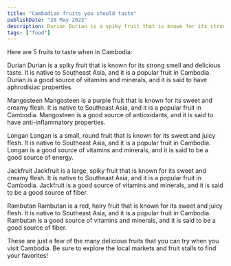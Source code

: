 ```yaml
---
title: "Cambodian fruits you should taste"
publishDate: "28 May 2023"
description: Durian Durian is a spiky fruit that is known for its strong smell
tags: ["food"]
---
```


Here are 5 fruits to taste when in Cambodia:

Durian Durian is a spiky fruit that is known for its strong smell and delicious taste. It is native to Southeast Asia, and it is a popular fruit in Cambodia. Durian is a good source of vitamins and minerals, and it is said to have aphrodisiac properties.

Mangosteen Mangosteen is a purple fruit that is known for its sweet and creamy flesh. It is native to Southeast Asia, and it is a popular fruit in Cambodia. Mangosteen is a good source of antioxidants, and it is said to have anti-inflammatory properties.

Longan Longan is a small, round fruit that is known for its sweet and juicy flesh. It is native to Southeast Asia, and it is a popular fruit in Cambodia. Longan is a good source of vitamins and minerals, and it is said to be a good source of energy.

Jackfruit Jackfruit is a large, spiky fruit that is known for its sweet and creamy flesh. It is native to Southeast Asia, and it is a popular fruit in Cambodia. Jackfruit is a good source of vitamins and minerals, and it is said to be a good source of fiber.

Rambutan Rambutan is a red, hairy fruit that is known for its sweet and juicy flesh. It is native to Southeast Asia, and it is a popular fruit in Cambodia. Rambutan is a good source of vitamins and minerals, and it is said to be a good source of fiber.

These are just a few of the many delicious fruits that you can try when you visit Cambodia. Be sure to explore the local markets and fruit stalls to find your favorites!
